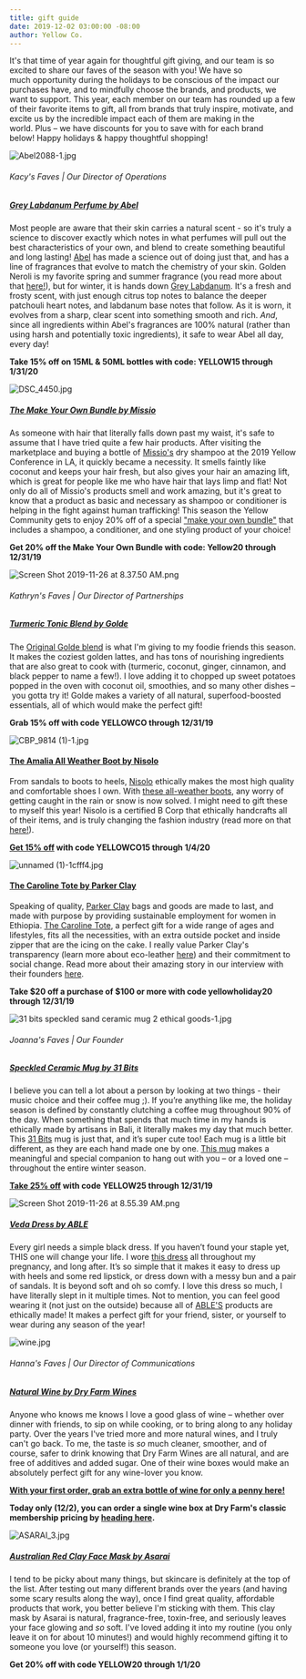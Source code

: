 ```yaml
---
title: gift guide
date: 2019-12-02 03:00:00 -08:00
author: Yellow Co.
---
```


It's that time of year again for thoughtful gift giving, and our team is so excited to share our faves of the season with you! We have so much opportunity during the holidays to be conscious of the impact our purchases have, and to mindfully choose the brands, and products, we want to support. This year, each member on our team has rounded up a few of their favorite items to gift, all from brands that truly inspire, motivate, and excite us by the incredible impact each of them are making in the world. Plus – we have discounts for you to save with for each brand below! Happy holidays & happy thoughtful shopping!

![Abel2088-1.jpg](/uploads/Abel2088-1.jpg)

###### Kacy's Faves | Our Director of Operations

##### [Grey Labdanum Perfume by Abel](https://us.abelodor.com/shop/grey-labdanum/)

Most people are aware that their skin carries a natural scent - so it's truly a science to discover exactly which notes in what perfumes will pull out the best characteristics of your own, and blend to create something beautiful and long lasting! [Abel](https://us.abelodor.com/) has made a science out of doing just that, and has a line of fragrances that evolve to match the chemistry of your skin. Golden Neroli is my favorite spring and summer fragrance (you read more about that [here!](https://yellowco.co/blog/2018/12/14/16-non-toxic-perfumes-perfect-fragrance/)), but for winter, it is hands down [Grey Labdanum](https://us.abelodor.com/shop/grey-labdanum/). It's a fresh and frosty scent, with just enough citrus top notes to balance the deeper patchouli heart notes, and labdanum base notes that follow. As it is worn, it evolves from a sharp, clear scent into something smooth and rich. _And_, since all ingredients within Abel's fragrances are 100% natural (rather than using harsh and potentially toxic ingredients), it safe to wear Abel all day, every day! 

**Take 15% off on 15ML & 50ML bottles with code: YELLOW15 through 1/31/20**

![DSC_4450.jpg](/uploads/DSC_4450.jpg)

##### [The Make Your Own Bundle by Missio](https://www.missiohair.com/shopmissio/custombundle)

As someone with hair that literally falls down past my waist, it's safe to assume that I have tried quite a few hair products. After visiting the marketplace and buying a bottle of [Missio's](https://www.missiohair.com/) dry shampoo at the 2019 Yellow Conference in LA, it quickly became a necessity. It smells faintly like coconut and keeps your hair fresh, but also gives your hair an amazing lift, which is great for people like me who have hair that lays limp and flat! Not only do all of Missio's products smell and work amazing, but it's great to know that a product as basic and necessary as shampoo or conditioner is helping in the fight against human trafficking! This season the Yellow Community gets to enjoy 20% off of a special ["make your own bundle"](https://www.missiohair.com/shopmissio/custombundle) that includes a shampoo, a conditioner, and one styling product of your choice! 

**Get 20% off the Make Your Own Bundle with code: Yellow20 through 12/31/19**

![Screen Shot 2019-11-26 at 8.37.50 AM.png](/uploads/Screen%20Shot%202019-11-26%20at%208.37.50%20AM.png)

###### Kathryn's Faves | Our Director of Partnerships

##### [Turmeric Tonic Blend by Golde](https://golde.co/products/golde-turmeric-powder)

The [Original Golde blend](https://golde.co/products/golde-turmeric-powder) is what I'm giving to my foodie friends this season. It makes the coziest golden lattes, and has tons of nourishing ingredients that are also great to cook with (turmeric, coconut, ginger, cinnamon, and black pepper to name a few!). I love adding it to chopped up sweet potatoes popped in the oven with coconut oil, smoothies, and so many other dishes – you gotta try it! Golde makes a variety of all natural, superfood-boosted essentials, all of which would make the perfect gift!

**Grab 15% off with code YELLOWCO through 12/31/19**

![CBP_9814 (1)-1.jpg](/uploads/CBP_9814%20(1)-1.jpg)

#### [The Amalia All Weather Boot by Nisolo](http://www.anrdoezrs.net/click-9216101-13855541) 

From sandals to boots to heels, [Nisolo](http://www.jdoqocy.com/click-9216101-12504316) ethically makes the most high quality and comfortable shoes I own. With [these all-weather boots](http://www.anrdoezrs.net/click-9216101-13855541), any worry of getting caught in the rain or snow is now solved. I might need to gift these to myself this year! Nisolo is a certified B Corp that ethically handcrafts all of their items, and is truly changing the fashion industry (read more on that [here!](https://yellowco.co/blog/2019/11/25/competitors-nisolo-able-movement-transparency-fashion-industry/)).

**[Get 15% off](http://www.jdoqocy.com/click-9216101-12504316) with code YELLOWCO15 through 1/4/20**

![unnamed (1)-1cfff4.jpg](/uploads/unnamed%20(1)-1cfff4.jpg)

#### [The Caroline Tote by Parker Clay](https://www.parkerclay.com/products/caroline-tote?variant=2125236535317) 

Speaking of quality, [Parker Clay](https://www.parkerclay.com/) bags and goods are made to last, and made with purpose by providing sustainable employment for women in Ethiopia. [The Caroline Tote](https://www.parkerclay.com/products/caroline-tote?variant=2125236535317), a perfect gift for a wide range of ages and lifestyles, fits all the necessities, with an extra outside pocket and inside zipper that are the icing on the cake. I really value Parker Clay's transparency (learn more about eco-leather [here](https://www.parkerclay.com/collections/sustainable-leather)) and their commitment to social change. Read more about their amazing story in our interview with their founders [here](https://yellowco.co/blog/2018/04/11/parker-clay-founder-ethiopia-social-entrepreneur/).

**Take $20 off a purchase of $100 or more with code yellowholiday20 through 12/31/19**

![31 bits speckled sand ceramic mug 2 ethical goods-1.jpg](/uploads/31%20bits%20speckled%20sand%20ceramic%20mug%202%20ethical%20goods-1.jpg)

###### Joanna's Faves | Our Founder

##### [Speckled Ceramic Mug by 31 Bits](https://31bits.com/collections/home-gifts/products/speckled-sand-ceramic-mug?variant=30987083677779)

I believe you can tell a lot about a person by looking at two things - their music choice and their coffee mug ;). If you’re anything like me, the holiday season is defined by constantly clutching a coffee mug throughout 90% of the day. When something that spends that much time in my hands is ethically made by artisans in Bali, it literally makes my day that much better. This [31 Bits](https://31bits.com/) mug is just that, and it’s super cute too! Each mug is a little bit different, as they are each hand made one by one. [This mug](https://31bits.com/collections/home-gifts/products/speckled-sand-ceramic-mug?variant=30987083677779) makes a meaningful and special companion to hang out with you – or a loved one – throughout the entire winter season.

**[Take 25% off](https://31bits.com/discount/YELLOW25) with code YELLOW25 through 12/31/19**

![Screen Shot 2019-11-26 at 8.55.39 AM.png](/uploads/Screen%20Shot%202019-11-26%20at%208.55.39%20AM.png)

##### [Veda Dress by ABLE](https://www.livefashionable.com/collections/dresses-jumpsuits/products/veda-midi-dress?variant=30843713650768)

Every girl needs a simple black dress. If you haven’t found your staple yet, THIS one will change your life. I wore [this dress](https://www.livefashionable.com/collections/dresses-jumpsuits/products/veda-midi-dress?variant=30843713650768) all throughout my pregnancy, and long after. It’s so simple that it makes it easy to dress up with heels and some red lipstick, or dress down with a messy bun and a pair of sandals. It is beyond soft and oh so comfy. I love this dress so much, I have literally slept in it multiple times. Not to mention, you can feel good wearing it (not just on the outside) because all of [ABLE'S](https://www.livefashionable.com/) products are ethically made! It makes a perfect gift for your friend, sister, or yourself to wear during any season of the year! 

![wine.jpg](/uploads/wine.jpg)

###### Hanna's Faves | Our Director of Communications

##### [Natural Wine by Dry Farm Wines](dryfarmwines.com/yellowco)

Anyone who knows me knows I love a good glass of wine – whether over dinner with friends, to sip on while cooking, or to bring along to any holiday party. Over the years I've tried more and more natural wines, and I truly can't go back. To me, the taste is _so_ much cleaner, smoother, and of course, safer to drink knowing that Dry Farm Wines are all natural, and are free of additives and added sugar. One of their wine boxes would make an absolutely perfect gift for any wine-lover you know.

**[With your first order, grab an extra bottle of wine for only a penny here!](dryfarmwines.com/yellowco)**

**Today only (12/2), you can order a single wine box at Dry Farm's classic membership pricing by [heading here](dryfarmwines.com/cybermonday?rfsn=2696666.b75923).**

![ASARAI_3.jpg](/uploads/ASARAI_3.jpg)

##### [Australian Red Clay Face Mask by Asarai](https://www.asarai.com/products/earth-tones-mask)

I tend to be picky about many things, but skincare is definitely at the top of the list. After testing out many different brands over the years (and having some scary results along the way), once I find great quality, affordable products that work, you better believe I'm sticking with them. This clay mask by Asarai is natural, fragrance-free, toxin-free, and seriously leaves your face glowing and _so_ soft. I've loved adding it into my routine (you only leave it on for about 10 minutes!) and would highly recommend gifting it to someone you love (or yourself!) this season. 

**Get 20% off with code YELLOW20 through 1/1/20**
